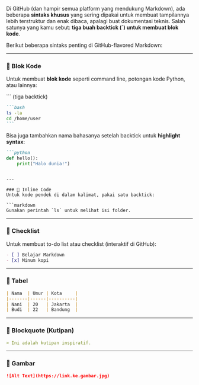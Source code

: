 Di GitHub (dan hampir semua platform yang mendukung Markdown), ada beberapa **sintaks khusus** yang sering dipakai untuk membuat tampilannya lebih terstruktur dan enak dibaca, apalagi buat dokumentasi teknis. Salah satunya yang kamu sebut: **tiga buah backtick (`) untuk membuat blok kode**.

Berikut beberapa sintaks penting di GitHub-flavored Markdown:

---

### 🔹 Blok Kode
Untuk membuat **blok kode** seperti command line, potongan kode Python, atau lainnya:

\`\`\` (tiga backtick)  
````markdown
```bash
ls -la
cd /home/user
```
````

Bisa juga tambahkan nama bahasanya setelah backtick untuk **highlight syntax**:

```markdown
```python
def hello():
    print("Halo dunia!")
```
```

---

### 🔹 Inline Code
Untuk kode pendek di dalam kalimat, pakai satu backtick:

```markdown
Gunakan perintah `ls` untuk melihat isi folder.
```

---

### 🔹 Checklist
Untuk membuat to-do list atau checklist (interaktif di GitHub):

```markdown
- [ ] Belajar Markdown
- [x] Minum kopi
```

---

### 🔹 Tabel
```markdown
| Nama  | Umur | Kota     |
|-------|------|----------|
| Nani  | 20   | Jakarta  |
| Budi  | 22   | Bandung  |
```

---

### 🔹 Blockquote (Kutipan)
```markdown
> Ini adalah kutipan inspiratif.
```

---

### 🔹 Gambar
```markdown
![Alt Text](https://link.ke.gambar.jpg)
```
